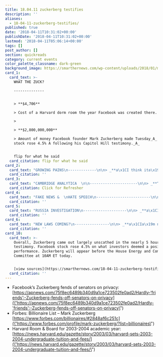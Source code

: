```yaml
---
title: 18.04.11 zuckerberg testifies
description: ''
aliases:
  - 18-04-11-zuckerberg-testifies/
published: true
date: '2018-04-11T10:31:02+00:00'
publishDate: '2018-04-11T10:31:02+00:00'
lastmod: '2018-04-11T05:06:14+00:00'
tags: []
post_author: []
section: quickreads
category: current events
color_palette_classname: dark-green
background_image: https://smarthernews.com/wp-content/uploads/2018/01/money-360x360.jpg
card_1:
  card_text: >-
    WHAT THE ZUCK?

    --------------


    > **$4,706**  

    > Cost of a Harvard dorm room the year Facebook was created there.

    > 

    > **$2,800,000,000**  

    > Amount of money Facebook founder Mark Zuckerberg made Tuesday_A_ as the
    stock rose 4.5% A following his Capitol Hill testimony._A_


    flip for what he said
  card_citation: flip for what he said
card_2:
  card_text: "GROWING PAINS\n-------------\n\n> _**a\x1CI think ita\x19s pretty much impossible to start a company in your dorm room & then grow it to be at the scale that wea\x19re at now without making some mistakes.”**_\n> \n> **Why it matters:  \n> **The 33-year-old**A** ditched his trademark t-shirt & jeans for a navy suit, but repeatedly reminded senators of Facebook’s early days."
  card_citation: ''
card_3:
  card_text: "CAMBRIDGE ANALYTICA  \n\n----------------------\n\n> _**“If we find that theya\x19re doing anything improper, wea\x19ll ban them from Facebook and we will tell everyone affected.a\x1D**_\n> \n> **Why it matters:**  \n> Zuckerberg vowed to investigate “tens of thousands of apps” & audit suspicious activity after Cambridge Analytica collected 87M users data.\n\n[Click for Refresher](https://smarthernews.com/18-02-21-facebook-fixes/)"
  card_citation: Click for Refresher
card_4:
  card_text: "FAKE NEWS &  \nHATE SPEECH\n-------------------------\n\n> _**a\x1CI agree that wea\x19re responsible for the content.a\x1D**_\n> \n> **Why it matters:  \n> **This one is a biggie. Zuckerberg previously claimed that Facebook is not a media company, and takes no responsibility for what gets posted on the platform. This new admission could spell major changes for tech."
  card_citation: ''
card_5:
  card_text: "RUSSIA INVESTIGATION\n--------------------\n\n> _**a\x1CI know wea\x19re working with them.a\x1D**_\n> \n> **Why it matters:  \n> **He said he hadn’t been interviewed by special counsel Muellera\x19s team, but offered few detailsA citing confidentiality. Mueller has charged 13 Russians in a plot to interfere in the 2016 presidential election through social media propaganda – some of which was on Facebook."
  card_citation: ''
card_6:
  card_text: "NEW LAWS COMING?\n----------------\n\n> _**a\x1CIa\x19m not the type of person who thinks that all regulation is bad.a\x1D**_\n> \n> **Why it matters:  \n> **Republicans have yet to back it, but the Senate’s #2 Republican John Cornyn says people expect action. That said, in testimony Zuckerberg had to explain Facebook’s basic workings, highlighting how unprepared Congress is to impose game-changing rules."
  card_citation: ''
card_10:
  card_text: >-
    Overall, Zuckerberg came out largely unscathed in the nearly 5 hours of
    testimony. Facebook stock rose 4.5% on what investors deemed a positive
    performance. Zuckerberg will appear before the House Energy and Commerce
    Committee at 10AM ET today.


    [view sources](https://smarthernews.com/18-04-11-zuckerberg-testifies/)
  card_citation: ''
---
```

*   Facebook’s Zuckerberg fends of senators on privacy:  
    [https://apnews.com/75f8ec6489b340d9a1ce723502fe0ad2/Hardly-‘friends’:-Zuckerberg-fends-off-senators-on-privacy](\"https://apnews.com/75f8ec6489b340d9a1ce723502fe0ad2/Hardly-'friends':-Zuckerberg-fends-off-senators-on-privacy\")
*   Forbes: Billionaire List – Mark Zuckerberg  
    [https://www.forbes.com/billionaires/#2848af6c251c](\"https://www.forbes.com/profile/mark-zuckerberg/?list=billionaires\")
*   Harvard Room & Board for 2003-2004 academic year:  
    [https://news.harvard.edu/gazette/story/2003/03/harvard-sets-2003-2004-undergraduate-tuition-and-fees/](\"https://news.harvard.edu/gazette/story/2003/03/harvard-sets-2003-2004-undergraduate-tuition-and-fees/\")
